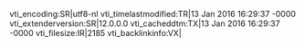 vti_encoding:SR|utf8-nl
vti_timelastmodified:TR|13 Jan 2016 16:29:37 -0000
vti_extenderversion:SR|12.0.0.0
vti_cacheddtm:TX|13 Jan 2016 16:29:37 -0000
vti_filesize:IR|2185
vti_backlinkinfo:VX|
